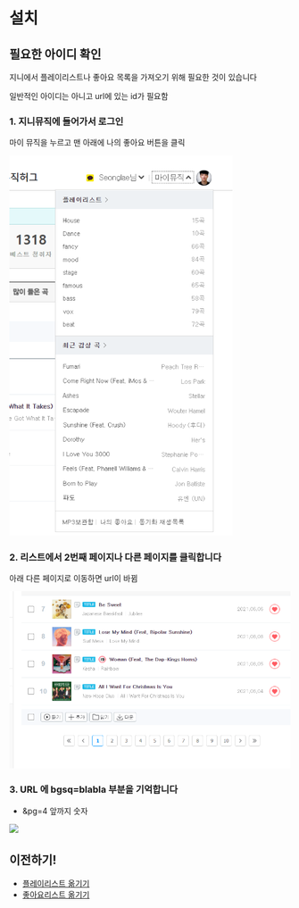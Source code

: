 
# 설치

## 필요한 아이디 확인

지니에서 플레이리스트나 좋아요 목록을 가져오기 위해 필요한 것이 있습니다

일반적인 아이디는 아니고 url에 있는 id가 필요함


### 1. 지니뮤직에 들어가서 로그인

마이 뮤직을 누르고 맨 아래에 나의 좋아요 버튼을 클릭

<img src="../assets/screenshot/mymusic.png" width="400"/>

### 2. 리스트에서 2번째 페이지나 다른 페이지를 클릭합니다

아래 다른 페이지로 이동하면 url이 바뀜


<img src="../assets/screenshot/nav.png" />

### 3. URL 에 bgsq=blabla 부분을 기억합니다 

- &pg=4 앞까지 숫자

<img src="https://user-images.githubusercontent.com/27716524/123205653-4125bb80-d4f5-11eb-83bc-e6c2f9ebe587.png"/>

## 이전하기!

- [플레이리스트 옮기기](./playlist)
- [좋아요리스트 옮기기](./liked)